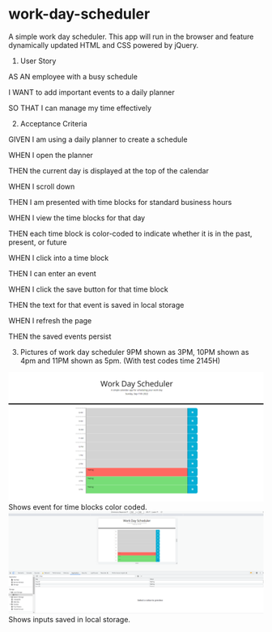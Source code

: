 # work-day-scheduler

A simple work day scheduler. This app will run in the browser and feature dynamically updated HTML and CSS powered by jQuery.

1. User Story

AS AN employee with a busy schedule

I WANT to add important events to a daily planner

SO THAT I can manage my time effectively

2. Acceptance Criteria

GIVEN I am using a daily planner to create a schedule

WHEN I open the planner

THEN the current day is displayed at the top of the calendar

WHEN I scroll down

THEN I am presented with time blocks for standard business hours

WHEN I view the time blocks for that day

THEN each time block is color-coded to indicate whether it is in the past, present, or future

WHEN I click into a time block

THEN I can enter an event

WHEN I click the save button for that time block

THEN the text for that event is saved in local storage

WHEN I refresh the page

THEN the saved events persist

3. Pictures of work day scheduler 9PM shown as 3PM, 10PM shown as 4pm and 11PM shown as 5pm. (With test codes time 2145H)

<img src="./assets/images/image1.png" title="First image">
Shows event for time blocks color coded.

<img src="./assets/images/image2.png" title="Second image">
Shows inputs saved in local storage.